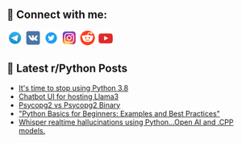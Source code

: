 ## 🔎 Connect with me:
[<img src="https://github.com/bullbesh/bullbesh/blob/main/images/Telegram.png" width="32" height="32" />](https://t.me/bullbesh)
[<img src="https://github.com/bullbesh/bullbesh/blob/main/images/VK.png" width="32" height="32" />](https://vk.com/bullbesh)
[<img src="https://github.com/bullbesh/bullbesh/blob/main/images/Twitter.png" width="32" height="32" />](https://twitter.com/bullbesh1)
[<img src="https://github.com/bullbesh/bullbesh/blob/main/images/Instagram.png" width="32" height="32" />](https://www.instagram.com/bullbesh)
[<img src="https://github.com/bullbesh/bullbesh/blob/main/images/Reddit.png" width="32" height="32" />](https://www.reddit.com/user/bullbesh)
[<img src="https://github.com/bullbesh/bullbesh/blob/main/images/YouTube.png" width="32" height="32" />](https://www.youtube.com/channel/UCtfjRs6uzgq5mfm8S06WTcg)

## 📕 Latest r/Python Posts
<!-- BLOG-POST-LIST:START -->
- [It&#39;s time to stop using Python 3.8](https://www.reddit.com/r/Python/comments/1fg57kt/its_time_to_stop_using_python_38/)
- [Chatbot UI for hosting Llama3](https://www.reddit.com/r/Python/comments/1fg4oy4/chatbot_ui_for_hosting_llama3/)
- [Psycopg2 vs Psycopg2 Binary](https://www.reddit.com/r/Python/comments/1fg1oea/psycopg2_vs_psycopg2_binary/)
- [&quot;Python Basics for Beginners: Examples and Best Practices&quot;](https://www.reddit.com/r/Python/comments/1ffyzuk/python_basics_for_beginners_examples_and_best/)
- [Whisper realtime hallucinations using Python...Open AI and .CPP models.](https://www.reddit.com/r/Python/comments/1ffy7h6/whisper_realtime_hallucinations_using_pythonopen/)
<!-- BLOG-POST-LIST:END -->
